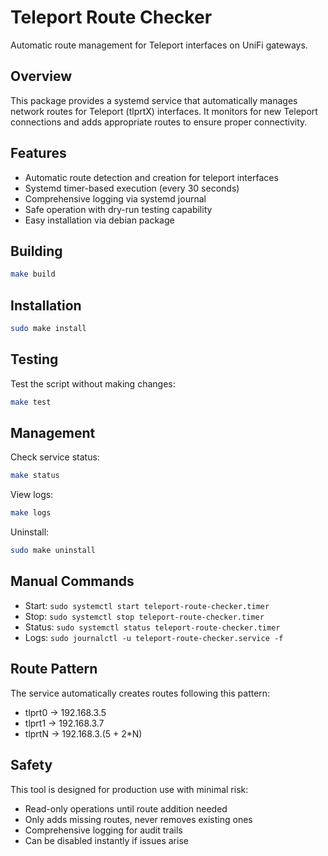 # Teleport Route Checker

Automatic route management for Teleport interfaces on UniFi gateways.

## Overview

This package provides a systemd service that automatically manages network routes for Teleport (tlprtX) interfaces. It monitors for new Teleport connections and adds appropriate routes to ensure proper connectivity.

## Features

- Automatic route detection and creation for teleport interfaces
- Systemd timer-based execution (every 30 seconds)
- Comprehensive logging via systemd journal
- Safe operation with dry-run testing capability
- Easy installation via debian package

## Building

```bash
make build
```

## Installation

```bash
sudo make install
```

## Testing

Test the script without making changes:
```bash
make test
```

## Management

Check service status:
```bash
make status
```

View logs:
```bash
make logs
```

Uninstall:
```bash
sudo make uninstall
```

## Manual Commands

- Start: `sudo systemctl start teleport-route-checker.timer`
- Stop: `sudo systemctl stop teleport-route-checker.timer`
- Status: `sudo systemctl status teleport-route-checker.timer`
- Logs: `sudo journalctl -u teleport-route-checker.service -f`

## Route Pattern

The service automatically creates routes following this pattern:
- tlprt0 → 192.168.3.5
- tlprt1 → 192.168.3.7
- tlprtN → 192.168.3.(5 + 2*N)

## Safety

This tool is designed for production use with minimal risk:
- Read-only operations until route addition needed
- Only adds missing routes, never removes existing ones
- Comprehensive logging for audit trails
- Can be disabled instantly if issues arise